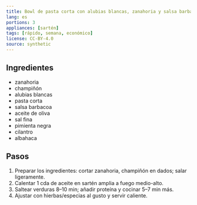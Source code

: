 ```yaml
---
title: Bowl de pasta corta con alubias blancas, zanahoria y salsa barbacoa
lang: es
portions: 3
appliances: [sartén]
tags: [rápido, semana, económico]
license: CC-BY-4.0
source: synthetic
---
```

## Ingredientes
- zanahoria
- champiñón
- alubias blancas
- pasta corta
- salsa barbacoa
- aceite de oliva
- sal fina
- pimienta negra
- cilantro
- albahaca

## Pasos
1. Preparar los ingredientes: cortar zanahoria, champiñón en dados; salar ligeramente.
2. Calentar 1 cda de aceite en sartén amplia a fuego medio-alto.
3. Saltear verduras 8–10 min; añadir proteína y cocinar 5–7 min más.
4. Ajustar con hierbas/especias al gusto y servir caliente.
